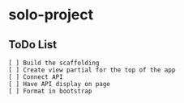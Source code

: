 # solo-project

## ToDo List
    [ ] Build the scaffolding
    [ ] Create view partial for the top of the app
    [ ] Connect API
    [ ] Have API display on page
    [ ] Format in bootstrap